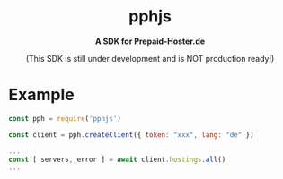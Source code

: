 <h1 align="center">pphjs</h1>
<div align="center">
 <strong>
   A SDK for Prepaid-Hoster.de
 </strong>
 <p>(This SDK is still under development and is NOT production ready!)</p>
</div>
 
# Example
```js
const pph = require('pphjs')

const client = pph.createClient({ token: "xxx", lang: "de" })

...
const [ servers, error ] = await client.hostings.all()
...
```
